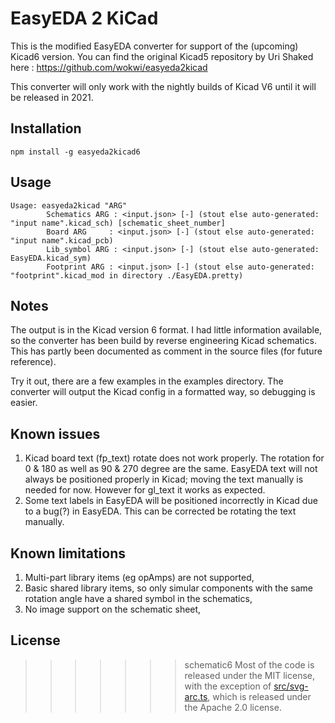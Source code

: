# EasyEDA 2 KiCad


This is the modified EasyEDA converter for support of the (upcoming) Kicad6 version.
You can find the original Kicad5 repository by Uri Shaked here : https://github.com/wokwi/easyeda2kicad

This converter will only work with the nightly builds of Kicad V6 until it will be released in 2021.


## Installation

```
npm install -g easyeda2kicad6
```

## Usage

```
Usage: easyeda2kicad "ARG"
        Schematics ARG : <input.json> [-] (stout else auto-generated: "input name".kicad_sch) [schematic_sheet_number]
        Board ARG     : <input.json> [-] (stout else auto-generated: "input name".kicad_pcb)
        Lib_symbol ARG : <input.json> [-] (stout else auto-generated: EasyEDA.kicad_sym)
        Footprint ARG : <input.json> [-] (stout else auto-generated: "footprint".kicad_mod in directory ./EasyEDA.pretty)
```

## Notes

The output is in the Kicad version 6 format. I had little information available, so the converter
has been build by reverse engineering Kicad schematics. This has partly been documented
as comment in the source files (for future reference).

Try it out, there are a few examples in the examples directory.
The converter will output the Kicad config in a formatted way, so debugging is easier.

## Known issues

1. Kicad board text (fp_text) rotate does not work properly. The rotation for 0 & 180 as well as 90 & 270 degree are the same.
   EasyEDA text will not always be positioned properly in Kicad; moving the text manually is needed for now. However for gl_text it works as expected.
2. Some text labels in EasyEDA will be positioned incorrectly in Kicad due to a bug(?) in EasyEDA. This can be corrected be rotating the text manually.

## Known limitations

1. Multi-part library items (eg opAmps) are not supported,
2. Basic shared library items, so only simular components with the same rotation angle have a shared symbol in the schematics,
3. No image support on the schematic sheet,


## License

>>>>>>> schematic6
Most of the code is released under the MIT license, with the exception of [src/svg-arc.ts](src/svg-arc.ts), which is
released under the Apache 2.0 license.
